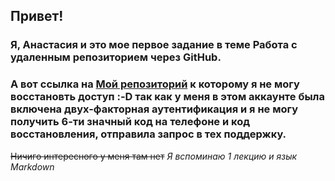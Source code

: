 ## Привет! 
### Я, Анастасия и это мое первое задание в теме Работа с удаленным репозиторием через GitHub. 
### А вот ссылка на [Мой репозиторий](https://github.com/Stasiiya/My-15-repository.git) к которому я не могу восстановть доступ :-D так как у меня в этом аккаунте была включена двух-факторная аутентификация и я не могу получить 6-ти значный код на телефоне и код восстановления, отправила запрос в тех поддержку.
 
~~Ничиго интересного у меня там нет~~
*Я вспоминаю 1 лекцию и язык Markdown*


